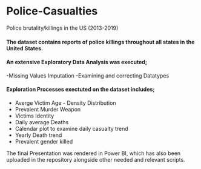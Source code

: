 # Police-Casualties
Police brutality/killings in the US (2013-2019)

#### The dataset contains reports of police killings throughout all states in the United States.

#### An extensive Exploratory Data Analysis was executed;
-Missing Values Imputation
-Examining and correcting Datatypes

#### Exploration Processes exectuted on the dataset includes;
- Averge Victim Age - Density Distribution
- Prevalent Murder Weapon
- Victims Identity 
- Daily average Deaths
- Calendar plot to examine daily casualty trend
- Yearly Death trend
- Prevalent gender killed

The final Presentation was rendered in Power BI, which has also been uploaded in the repository alongside other needed and relevant scripts.
